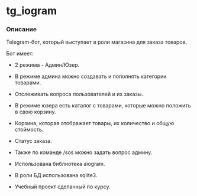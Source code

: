 # tg_iogram

### Описание

Telegram-бот, который выступает в роли магазина для заказа товаров.

Бот имеет:
* 2 режима - Админ/Юзер.

* В режиме админа можно создавать и пополнять категории товарами.
* Отслеживать вопроса пользователей и их заказы.

* В режиме юзера есть каталог с товарами, которые можно положить в свою корзину.
* Корзина, которая отображает товары, их количество и общую стоймость.
* Статус заказа.

* Также по команде /sos можно задать вопрос админу.

* Использована библиотека aiogram.
* В роли БД использована sqlite3.

* Учебный проект сделанный по курсу.

